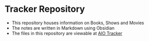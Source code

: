 # Tracker Repository

- This repository houses information on Books, Shows and Movies   
- The notes are written in Markdown using Obsidian  
- The files in this repository are viewable at [AIO Tracker](https://tracker.davidvarghese.net)
